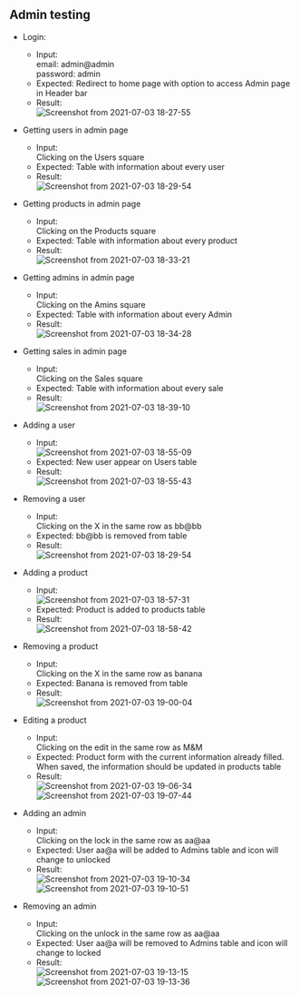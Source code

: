## Admin testing
* Login:<br>
  * Input:<br>
    email: admin@admin<br>
    password: admin<br>
  * Expected: Redirect to home page with option to access Admin page in Header bar
  * Result: <br>
    ![Screenshot from 2021-07-03 18-27-55](https://user-images.githubusercontent.com/51420150/124367310-6f5d7680-dc2c-11eb-8d0c-a6ec4ac41b30.png)

* Getting users in admin page
  * Input:<br>
    Clicking on the Users square
  * Expected: Table with information about every user
  * Result: <br>
    ![Screenshot from 2021-07-03 18-29-54](https://user-images.githubusercontent.com/51420150/124367346-bb102000-dc2c-11eb-98f5-9439200abd10.png)
    
* Getting products in admin page
  * Input:<br>
    Clicking on the Products square
  * Expected: Table with information about every product
  * Result: <br>
    ![Screenshot from 2021-07-03 18-33-21](https://user-images.githubusercontent.com/51420150/124367405-3f62a300-dc2d-11eb-9f6d-5135350d5aad.png)
    
* Getting admins in admin page
  * Input:<br>
    Clicking on the Amins square
  * Expected: Table with information about every Admin
  * Result: <br>
    ![Screenshot from 2021-07-03 18-34-28](https://user-images.githubusercontent.com/51420150/124367415-5acdae00-dc2d-11eb-894b-b19c9205185a.png)

* Getting sales in admin page
  * Input:<br>
    Clicking on the Sales square
  * Expected: Table with information about every sale
  * Result: <br>
    ![Screenshot from 2021-07-03 18-39-10](https://user-images.githubusercontent.com/51420150/124367504-00811d00-dc2e-11eb-9104-ce5bff073c60.png)
 
* Adding a user
  * Input:<br>
    ![Screenshot from 2021-07-03 18-55-09](https://user-images.githubusercontent.com/51420150/124367721-40490400-dc30-11eb-8163-2ad1ecd22aae.png)
  * Expected: New user appear on Users table
  * Result: <br>
    ![Screenshot from 2021-07-03 18-55-43](https://user-images.githubusercontent.com/51420150/124367740-5a82e200-dc30-11eb-88d1-0f356c3e5a18.png)
    
* Removing a user
  * Input:<br>
    Clicking on the X in the same row as bb@bb
  * Expected: bb@bb is removed from table
  * Result: <br>
    ![Screenshot from 2021-07-03 18-29-54](https://user-images.githubusercontent.com/51420150/124367346-bb102000-dc2c-11eb-98f5-9439200abd10.png)
* Adding a product
  * Input:<br>
    ![Screenshot from 2021-07-03 18-57-31](https://user-images.githubusercontent.com/51420150/124367772-9d44ba00-dc30-11eb-8f8e-18b9f43455b9.png)
  * Expected: Product is added to products table
  * Result: <br>
    ![Screenshot from 2021-07-03 18-58-42](https://user-images.githubusercontent.com/51420150/124367792-b9e0f200-dc30-11eb-99b2-b7512c917cf3.png)
 
* Removing a product
  * Input:<br>
    Clicking on the X in the same row as banana
  * Expected: Banana is removed from table
  * Result: <br>
    ![Screenshot from 2021-07-03 19-00-04](https://user-images.githubusercontent.com/51420150/124367809-f4e32580-dc30-11eb-937d-015912ba0ae3.png)
    
* Editing a product
  * Input:<br>
    Clicking on the edit in the same row as M&M
  * Expected: Product form with the current information already filled. When saved, the information should be updated in products table
  * Result: <br>
    ![Screenshot from 2021-07-03 19-06-34](https://user-images.githubusercontent.com/51420150/124367898-d6c9f500-dc31-11eb-9e2e-17b0a98cee0b.png)
    ![Screenshot from 2021-07-03 19-07-44](https://user-images.githubusercontent.com/51420150/124367913-0547d000-dc32-11eb-91b0-66a96f2d4483.png)
    
* Adding an admin
  * Input:<br>
    Clicking on the lock in the same row as aa@aa
  * Expected: User aa@a will be added to Admins table and icon will change to unlocked
  * Result: <br>
    ![Screenshot from 2021-07-03 19-10-34](https://user-images.githubusercontent.com/51420150/124367941-61aaef80-dc32-11eb-9f1a-c4b2e5133a5a.png)
    ![Screenshot from 2021-07-03 19-10-51](https://user-images.githubusercontent.com/51420150/124367949-6c658480-dc32-11eb-9891-7070235cfc22.png)
   
* Removing an admin
  * Input:<br>
    Clicking on the unlock in the same row as aa@aa
  * Expected: User aa@a will be removed to Admins table and icon will change to locked
  * Result: <br>
    ![Screenshot from 2021-07-03 19-13-15](https://user-images.githubusercontent.com/51420150/124367980-c2d2c300-dc32-11eb-8ec0-df638eaf775a.png)
    ![Screenshot from 2021-07-03 19-13-36](https://user-images.githubusercontent.com/51420150/124367984-d1b97580-dc32-11eb-86ba-e0ef72a9799b.png)

